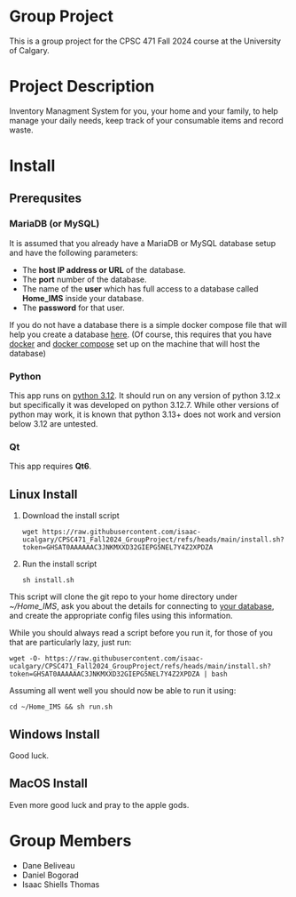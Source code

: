 # Group Project
This is a group project for the CPSC 471 Fall 2024 course at the University of Calgary.

# Project Description
Inventory Managment System for you, your home and your family, to help manage your daily needs, keep track of your consumable items and record waste.

# Install 
## Prerequsites
### MariaDB (or MySQL)
It is assumed that you already have a MariaDB or MySQL database setup and have the following parameters:
- The **host IP address or URL** of the database.
- The **port** number of the database.
- The name of the **user** which has full access to a database called **Home_IMS** inside your database.
- The **password** for that user.

If you do not have a database there is a simple docker compose file that will help you create a database [here](mariadb/).
(Of course, this requires that you have [docker](https://docs.docker.com/engine/install/) and [docker compose](https://docs.docker.com/compose/install/) set up on the machine that will host the database)

### Python
This app runs on [python 3.12](https://www.python.org/downloads/).
It should run on any version of python 3.12.x but specifically it was developed on python 3.12.7.
While other versions of python may work, it is known that python 3.13+ does not work and version below 3.12 are untested.

### Qt
This app requires **Qt6**.

## <a name="linux-install"></a> Linux Install
1. Download the install script
   ```
   wget https://raw.githubusercontent.com/isaac-ucalgary/CPSC471_Fall2024_GroupProject/refs/heads/main/install.sh?token=GHSAT0AAAAAAC3JNKMXXD32GIEPG5NEL7Y4Z2XPDZA
   ```
2. Run the install script
   ```
   sh install.sh
   ```

This script will clone the git repo to your home directory under *~/Home_IMS*, ask you about the details for connecting to [your database](#MariaDB (or MySQL)), and create 
the appropriate config files using this information.

While you should always read a script before you run it, for those of you that are particularly lazy, just run:
```
wget -O- https://raw.githubusercontent.com/isaac-ucalgary/CPSC471_Fall2024_GroupProject/refs/heads/main/install.sh?token=GHSAT0AAAAAAC3JNKMXXD32GIEPG5NEL7Y4Z2XPDZA | bash
```

Assuming all went well you should now be able to run it using:
```
cd ~/Home_IMS && sh run.sh
```


## Windows Install
Good luck.

## MacOS Install
Even more good luck and pray to the apple gods.



# Group Members
- Dane Beliveau
- Daniel Bogorad
- Isaac Shiells Thomas

